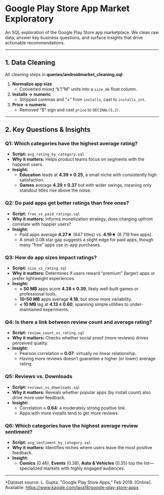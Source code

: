# Google Play Store App Market Exploratory

An SQL exploration of the Google Play Store app marketplace. We clean raw data, answer key business questions, and surface insights that drive actionable recommendations.

---

## 1. Data Cleaning

All cleaning steps in **queries/androidmarket_cleaning.sql**:

1. **Normalize app size**  
   - Converted mixed “k”/“M” units into a `size_mb` float column.  
2. **Installs → numeric**  
   - Stripped commas and “+” from `installs`, cast to `installs_int`.  
3. **Price → numeric**  
   - Removed “$” sign and cast `price` to `DECIMAL(5,2)`.
   
---

## 2. Key Questions & Insights
### Q1: Which categories have the highest average rating?  
- **Script:** `avg_rating_by_category.sql`  
- **Why it matters:** Helps product teams focus on segments with the happiest users.  
- **Insight:**  
  - **Education** leads at **4.39 ± 0.25**, a small niche with consistently high satisfaction.  
  - **Games** average **4.29 ± 0.37** but with wider swings, meaning only standout titles rise above the noise.  

### Q2: Do paid apps get better ratings than free ones?  
- **Script:** `free_vs_paid_ratings.sql`  
- **Why it matters:** Informs monetization strategy, does charging upfront correlate with happier users?  
- **Insight:**  
  - Paid apps average **4.27★** (647 titles) vs. **4.19★** (8 719 free apps).  
  - A small 0.08 star gap suggests a slight edge for paid apps, though many “free” apps use in-app purchases.  

### Q3: How do app sizes impact ratings?  
- **Script:** `size_vs_rating.sql`  
- **Why it matters:** Determines if users reward “premium” (larger) apps or prefer lightweight experiences.  
- **Insight:**  
  - **> 50 MB** apps score **4.28 ± 0.39**, likely well-built games or professional tools.  
  - **10–50 MB** apps average **4.18**, but show more variability.  
  - **< 10 MB** lag at **4.13 ± 0.60**, spanning simple utilities to under-maintained experiments.  

### Q4: Is there a link between review count and average rating?  
- **Script:** `review_count_vs_rating.sql`  
- **Why it matters:** Checks whether social proof (more reviews) drives perceived quality.  
- **Insight:**  
  - Pearson correlation ≈ **0.07**: virtually no linear relationship.  
  - Having more reviews doesn’t guarantee a higher (or lower) average rating.  

### Q5: Reviews vs. Downloads  
- **Script:** `reviews_vs_downloads.sql`  
- **Why it matters:** Reveals whether popular apps (by install count) also drive more user feedback.  
- **Insight:**  
  - Correlation ≈ **0.64**: a moderately strong positive link.  
  - Apps with more installs tend to get more reviews.  

### Q6: Which categories have the highest average review sentiment?  
- **Script:** `avg_sentiment_by_category.sql`  
- **Why it matters:** Identifies niches where users leave the most positive feedback.  
- **Insight:**  
  - **Comics** (0.46), **Events** (0.38), **Auto & Vehicles** (0.35) top the list—specialized markets with highly engaged audiences.  

---

*Dataset source: L. Gupta, "Google Play Store Apps," Feb 2019. [Online]. Available: https://www.kaggle.com/lava18/google-play-store-apps
